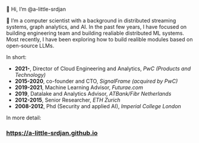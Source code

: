 👋 Hi, I’m @a-little-srdjan

👀 I’m a computer scientist with a background in distributed streaming systems, graph analytics, and AI. In the past few years, I have focused
on building engineering team and building realiable distributed ML systems. Most recently, I have been exploring how to build realible modules
based on open-source LLMs.

In short:

- **2021-**, Director of Cloud Engineering and Analytics, _PwC (Products and Technology)_
- **2015-2020**, co-founder and CTO, _SignalFrame (acquired by PwC)_
- **2019-2021**, Machine Learning Advisor, _Futurae.com_
- **2019**, Datalake and Analytics Advisor, _ATBank/Fibr Netherlands_
- **2012-2015**, Senior Researcher, _ETH Zurich_
- **2008-2012**, Phd (Security and applied AI), _Imperial College London_

In more detail:
### https://a-little-srdjan.github.io
